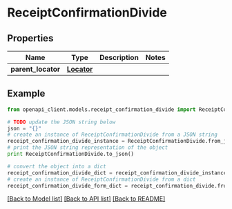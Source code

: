 # ReceiptConfirmationDivide


## Properties
Name | Type | Description | Notes
------------ | ------------- | ------------- | -------------
**parent_locator** | [**Locator**](Locator.md) |  | 

## Example

```python
from openapi_client.models.receipt_confirmation_divide import ReceiptConfirmationDivide

# TODO update the JSON string below
json = "{}"
# create an instance of ReceiptConfirmationDivide from a JSON string
receipt_confirmation_divide_instance = ReceiptConfirmationDivide.from_json(json)
# print the JSON string representation of the object
print ReceiptConfirmationDivide.to_json()

# convert the object into a dict
receipt_confirmation_divide_dict = receipt_confirmation_divide_instance.to_dict()
# create an instance of ReceiptConfirmationDivide from a dict
receipt_confirmation_divide_form_dict = receipt_confirmation_divide.from_dict(receipt_confirmation_divide_dict)
```
[[Back to Model list]](../README.md#documentation-for-models) [[Back to API list]](../README.md#documentation-for-api-endpoints) [[Back to README]](../README.md)


